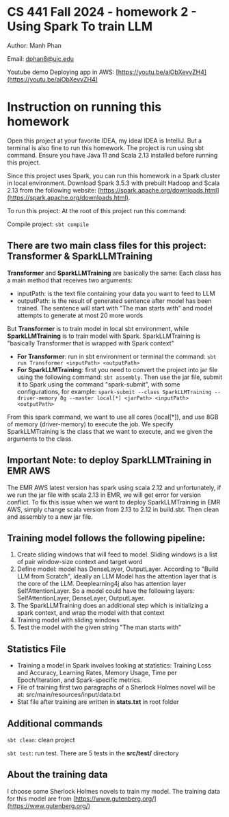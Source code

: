 # CS 441 Fall 2024 - homework 2 - Using Spark To train LLM
Author: Manh Phan

Email: dphan8@uic.edu

Youtube demo Deploying app in AWS: [https://youtu.be/aiObXevvZH4](https://youtu.be/aiObXevvZH4)

# Instruction on running this homework
Open this project at your favorite IDEA, my ideal IDEA is IntelliJ. But a terminal is also fine to run this homework.
The project is run using sbt command. Ensure you have Java 11 and Scala 2.13 installed before running this project.

Since this project uses Spark, you can run this homework in a Spark cluster in local environment. 
Download Spark 3.5.3 with prebuilt Hadoop and Scala 2.13 from the following website: [https://spark.apache.org/downloads.html](https://spark.apache.org/downloads.html).

To run this project: At the root of this project run this command:

Compile project: `sbt compile`

## There are two main class files for this project: Transformer & SparkLLMTraining
**Transformer** and **SparkLLMTraining** are basically the same: Each class has a main method that receives two arguments: <inputPath> <outputPath>

-  inputPath: is the text file containing your data you want to feed to LLM
-  outputPath: is the result of generated sentence after model has been trained. The sentence will start with "The man starts with" and model attempts to generate at most 20 more words

But **Transformer** is to train model in local sbt environment, while **SparkLLMTraining** is to train model with Spark. 
SparkLLMTraining is "basically Transformer that is wrapped with Spark context"

- **For Transformer**: run in sbt environment or terminal the command: `sbt run Transformer <inputPath> <outputPath>`
- **For SparkLLMTraining**: first you need to convert the project into jar file using the following command: `sbt assembly`. 
Then use the jar file, submit it to Spark using the command "spark-submit", with some configurations, for example:
`spark-submit --class SparkLLMTraining --driver-memory 8g --master local[*] <jarPath> <inputPath> <outputPath>`

From this spark command, we want to use all cores (local[*]), and use 8GB of memory (driver-memory) to execute the job. 
We specify SparkLLMTraining is the class that we want to execute, and we given the arguments to the class.

## Important Note: to deploy SparkLLMTraining in EMR AWS
The EMR AWS latest version has spark using scala 2.12 and unfortunately, if we run the jar file with scala 2.13 in EMR, we will get error for version conflict.
To fix this issue when we want to deploy SparkLLMTraining in EMR AWS, simply change scala version from 2.13 to 2.12 in build.sbt. 
Then clean and assembly to a new jar file.

## Training model follows the following pipeline:
1. Create sliding windows that will feed to model. Sliding windows is a list of pair window-size context and target word
2. Define model: model has DenseLayer, OutputLayer.
   According to "Build LLM from Scratch", ideally an LLM Model has the attention layer that is the core of the LLM.
   Deeplearning4j also has attention layer SelfAttentionLayer. So a model could have the following layers: SelfAttentionLayer, DenseLayer, OutputLayer.
3. The SparkLLMTraining does an additional step which is initializing a spark context, and wrap the model with that context
4. Training model with sliding windows
5. Test the model with the given string "The man starts with"

## Statistics File
- Training a model in Spark involves looking at statistics: Training Loss and Accuracy, Learning Rates, Memory Usage, Time per Epoch/Iteration, and Spark-specific metrics.
- File of training first two paragraphs of a Sherlock Holmes novel will be at: src/main/resources/input/data.txt
- Stat file after training are written in **stats.txt** in root folder

## Additional commands
`sbt clean`: clean project

`sbt test`: run test. There are 5 tests in the **src/test/** directory

## About the training data
I choose some Sherlock Holmes novels to train my model. The training data for this model are from [https://www.gutenberg.org/](https://www.gutenberg.org/)


